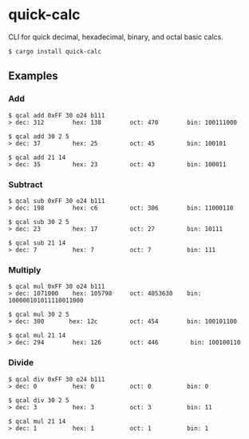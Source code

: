 # quick-calc
CLI for quick decimal, hexadecimal, binary, and octal basic calcs.

```
$ cargo install quick-calc
```

## Examples
### Add
```
$ qcal add 0xFF 30 o24 b111
> dec: 312        hex: 138        oct: 470        bin: 100111000
```

```
$ qcal add 30 2 5
> dec: 37         hex: 25         oct: 45         bin: 100101
```

```
$ qcal add 21 14
> dec: 35         hex: 23         oct: 43         bin: 100011
```

### Subtract
```
$ qcal sub 0xFF 30 o24 b111
> dec: 198        hex: c6         oct: 306        bin: 11000110
```

```
$ qcal sub 30 2 5
> dec: 23         hex: 17         oct: 27         bin: 10111
```

```
$ qcal sub 21 14
> dec: 7          hex: 7          oct: 7          bin: 111
```

### Multiply
```
$ qcal mul 0xFF 30 o24 b111
> dec: 1071000    hex: 105798     oct: 4053630    bin: 100000101011110011000
```

```
$ qcal mul 30 2 5
> dec: 300       hex: 12c         oct: 454        bin: 100101100
```

```
$ qcal mul 21 14
> dec: 294        hex: 126        oct: 446         bin: 100100110
```

### Divide
```
$ qcal div 0xFF 30 o24 b111
> dec: 0          hex: 0          oct: 0          bin: 0
```

```
$ qcal div 30 2 5
> dec: 3          hex: 3          oct: 3          bin: 11
```

```
$ qcal mul 21 14
> dec: 1          hex: 1          oct: 1          bin: 1
```
